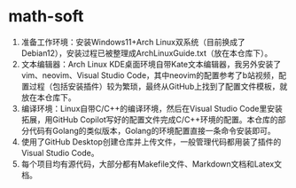 # math-soft

1) 准备工作环境：安装Windows11+Arch Linux双系统（目前换成了Debian12），安装过程已被整理成ArchLinuxGuide.txt（放在本仓库下）。
2) 文本编辑器：Arch Linux KDE桌面环境自带Kate文本编辑器，我另外安装了vim、neovim、Visual Studio Code，其中neovim的配置参考了b站视频，配置过程（包括安装插件）较为繁琐，最终从GitHub上找到了配置文件模板，就放在本仓库下。
3) 编译环境：Linux自带C/C++的编译环境，然后在Visual Studio Code里安装拓展，用GitHub Copilot写好的配置文件完成C/C++环境的配置。本仓库的部分代码有Golang的类似版本，Golang的环境配置直接一条命令安装即可。
4) 使用了GitHub Desktop创建仓库并上传文件，一般管理代码都用装了插件的Visual Studio Code。
5) 每个项目均有源代码，大部分都有Makefile文件、Markdown文档和Latex文档。

